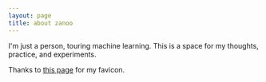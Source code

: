 ```yaml
---
layout: page
title: about zanoo
---
```


I'm just a person, touring machine learning. This is a space for my thoughts, practice, and experiments.

Thanks to [this 
page](https://commons.wikimedia.org/wiki/File:MO-supp-Z.svg) for my 
favicon.
